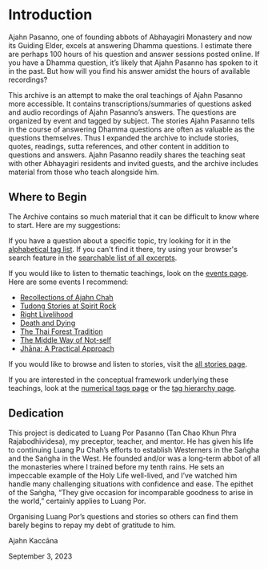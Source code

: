 <!--TITLE:The Ajahn Pasanno Question and Story Archive-->
[](photo:AjahnPasanno.jpg)

# Introduction

Ajahn Pasanno, one of founding abbots of Abhayagiri Monastery and now its Guiding Elder, excels at answering Dhamma questions. I estimate there are perhaps 100 hours of his question and answer sessions posted online. If you have a Dhamma question, it’s likely that Ajahn Pasanno has spoken to it in the past. But how will you find his answer amidst the hours of available recordings?

This archive is an attempt to make the oral teachings of Ajahn Pasanno more accessible. It contains transcriptions/summaries of questions asked and audio recordings of Ajahn Pasanno’s answers. The questions are organized by event and tagged by subject. The stories Ajahn Pasanno tells in the course of answering Dhamma questions are often as valuable as the questions themselves. Thus I expanded the archive to include stories, quotes, readings, sutta references, and other content in addition to questions and answers. Ajahn Pasanno readily shares the teaching seat with other Abhayagiri residents and invited guests, and the archive includes material from those who teach alongside him.

## Where to Begin
The Archive contains so much material that it can be difficult to know where to start. Here are my suggestions:

If you have a question about a specific topic, try looking for it in the [alphabetical tag list](../indexes/AlphabeticalTags.html). If you can't find it there, try using your browser's search feature in the [searchable list of all excerpts](../indexes/AllExcerpts-all.html).

If you would like to listen to thematic teachings, look on the [events page](../indexes/EventsBySeries.html). Here are some events I recommend:

- [Recollections of Ajahn Chah](event:SRD2010)
- [Tudong Stories at Spirit Rock](event:SRD2011)
- [Right Livelihood](event:UD2013-1)
- [Death and Dying](event:UD2014-1)
- [The Thai Forest Tradition](event:UD2014-2)
- [The Middle Way of Not-self](event:UD2015-2)
- [Jhāna: A Practical Approach](event:UD2015-4)

If you would like to browse and listen to stories, visit the [all stories page](../indexes/AllExcerpts-story.html).

If you are interested in the conceptual framework underlying these teachings, look at the [numerical tags page](../indexes/NumericalTags.html) or the [tag hierarchy page](../drilldown/root.html).

## Dedication
This project is dedicated to Luang Por Pasanno (Tan Chao Khun Phra Rajabodhividesa), my preceptor, teacher, and mentor. He has given his life to continuing Luang Pu Chah’s efforts to establish Westerners in the Saṅgha and the Saṅgha in the West. He founded and/or was a long-term abbot of all the monasteries where I trained before my tenth rains. He sets an impeccable example of the Holy Life well-lived, and I’ve watched him handle many challenging situations with confidence and ease. The epithet of the Saṅgha, “They give occasion for incomparable goodness to arise in the world,” certainly applies to Luang Por.

Organising Luang Por’s questions and stories so others can find them barely begins to repay my debt of gratitude to him.

Ajahn Kaccāna

September 3, 2023
